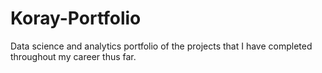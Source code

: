 # Koray-Portfolio
Data science and analytics portfolio of the projects that I have completed throughout my career thus far.
